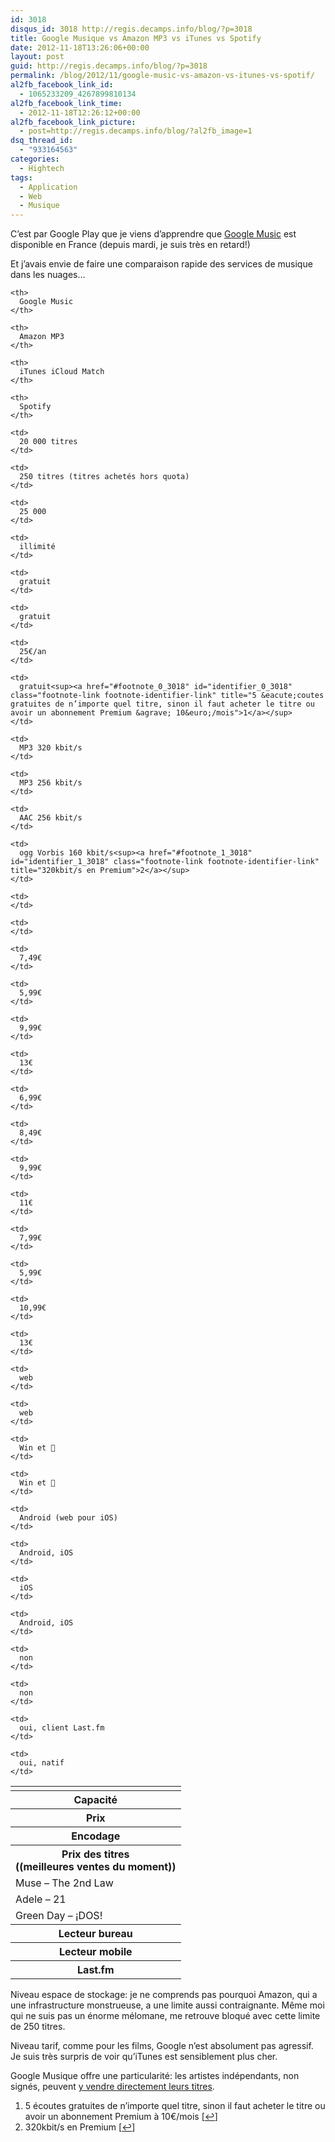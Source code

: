 ```yaml
---
id: 3018
disqus_id: 3018 http://regis.decamps.info/blog/?p=3018
title: Google Musique vs Amazon MP3 vs iTunes vs Spotify
date: 2012-11-18T13:26:06+00:00
layout: post
guid: http://regis.decamps.info/blog/?p=3018
permalink: /blog/2012/11/google-music-vs-amazon-vs-itunes-vs-spotif/
al2fb_facebook_link_id:
  - 1065233209_4267899810134
al2fb_facebook_link_time:
  - 2012-11-18T12:26:12+00:00
al2fb_facebook_link_picture:
  - post=http://regis.decamps.info/blog/?al2fb_image=1
dsq_thread_id:
  - "933164563"
categories:
  - Hightech
tags:
  - Application
  - Web
  - Musique
---
```

C’est par Google Play que je viens d’apprendre que [Google Music](http://music.google.com/) est disponible en France (depuis mardi, je suis très en retard!)

Et j’avais envie de faire une comparaison rapide des services de musique dans les nuages…

<table>
  <tr>
    <td>
    </td>
    
    <th>
      Google Music
    </th>
    
    <th>
      Amazon MP3
    </th>
    
    <th>
      iTunes iCloud Match
    </th>
    
    <th>
      Spotify
    </th>
  </tr>
  
  <tr>
    <th>
      Capacité
    </th>
    
    <td>
      20 000 titres
    </td>
    
    <td>
      250 titres (titres achetés hors quota)
    </td>
    
    <td>
      25 000
    </td>
    
    <td>
      illimité
    </td>
  </tr>
  
  <tr>
    <th>
      Prix
    </th>
    
    <td>
      gratuit
    </td>
    
    <td>
      gratuit
    </td>
    
    <td>
      25€/an
    </td>
    
    <td>
      gratuit<sup><a href="#footnote_0_3018" id="identifier_0_3018" class="footnote-link footnote-identifier-link" title="5 &eacute;coutes gratuites de n’importe quel titre, sinon il faut acheter le titre ou avoir un abonnement Premium &agrave; 10&euro;/mois">1</a></sup>
    </td>
  </tr>
  
  <tr>
    <th>
      Encodage
    </th>
    
    <td>
      MP3 320 kbit/s
    </td>
    
    <td>
      MP3 256 kbit/s
    </td>
    
    <td>
      AAC 256 kbit/s
    </td>
    
    <td>
      ogg Vorbis 160 kbit/s<sup><a href="#footnote_1_3018" id="identifier_1_3018" class="footnote-link footnote-identifier-link" title="320kbit/s en Premium">2</a></sup>
    </td>
  </tr>
  
  <tr>
    <th>
      Prix des titres<br /> ((meilleures ventes du moment))
    </th>
    
    <td>
    </td>
    
    <td>
    </td>
  </tr>
  
  <tr>
    <td>
      Muse – The 2nd Law
    </td>
    
    <td>
      7,49€
    </td>
    
    <td>
      5,99€
    </td>
    
    <td>
      9,99€
    </td>
    
    <td>
      13€
    </td>
  </tr>
  
  <tr>
    <td>
      Adele – 21
    </td>
    
    <td>
      6,99€
    </td>
    
    <td>
      8,49€
    </td>
    
    <td>
      9,99€
    </td>
    
    <td>
      11€
    </td>
  </tr>
  
  <tr>
    <td>
      Green Day – ¡DOS!
    </td>
    
    <td>
      7,99€
    </td>
    
    <td>
      5,99€
    </td>
    
    <td>
      10,99€
    </td>
    
    <td>
      13€
    </td>
  </tr>
  
  <tr>
    <th>
      Lecteur bureau
    </th>
    
    <td>
      web
    </td>
    
    <td>
      web
    </td>
    
    <td>
      Win et 
    </td>
    
    <td>
      Win et 
    </td>
  </tr>
  
  <tr>
    <th>
      Lecteur mobile
    </th>
    
    <td>
      Android (web pour iOS)
    </td>
    
    <td>
      Android, iOS
    </td>
    
    <td>
      iOS
    </td>
    
    <td>
      Android, iOS
    </td>
  </tr>
  
  <tr>
    <th>
      Last.fm
    </th>
    
    <td>
      non
    </td>
    
    <td>
      non
    </td>
    
    <td>
      oui, client Last.fm
    </td>
    
    <td>
      oui, natif
    </td>
  </tr>
</table>

Niveau espace de stockage: je ne comprends pas pourquoi Amazon, qui a une infrastructure monstrueuse, a une limite aussi contraignante. Même moi qui ne suis pas un énorme mélomane, me retrouve bloqué avec cette limite de 250 titres.

Niveau tarif, comme pour les films, Google n’est absolument pas agressif. Je suis très surpris de voir qu’iTunes est sensiblement plus cher.

Google Musique offre une particularité: les artistes indépendants, non signés, peuvent [y vendre directement leurs titres](http://play.google.com/artists/ "Google music artist hub").

<ol class="footnotes">
  <li id="footnote_0_3018" class="footnote">
    5 écoutes gratuites de n’importe quel titre, sinon il faut acheter le titre ou avoir un abonnement Premium à 10€/mois [<a href="#identifier_0_3018" class="footnote-link footnote-back-link">&#8617;</a>]
  </li>
  <li id="footnote_1_3018" class="footnote">
    320kbit/s en Premium [<a href="#identifier_1_3018" class="footnote-link footnote-back-link">&#8617;</a>]
  </li>
</ol>
